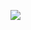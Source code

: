 ![](https://camo.githubusercontent.com/3571adfb3c1dae398148e64cd1a6ff0341b2012a/68747470733a2f2f6c68332e676f6f676c6575736572636f6e74656e742e636f6d2f597874497569786e327a3455586c61567a503653455837613245614d4f335076487259384551454735673d773638312d683334362d6e6f)
